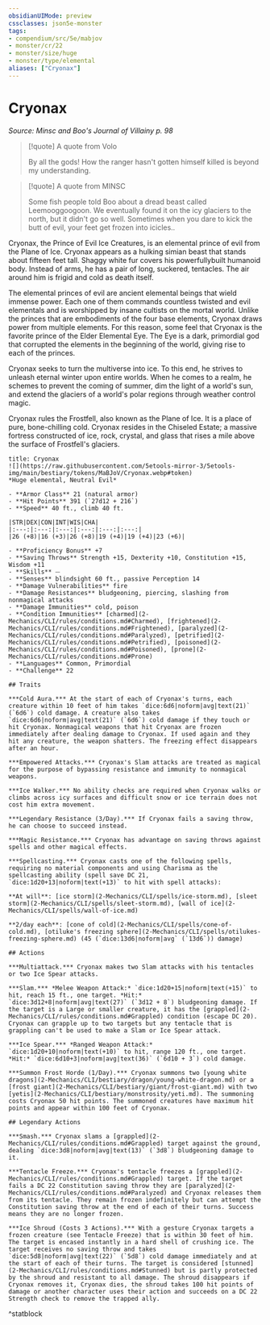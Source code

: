 ```yaml
---
obsidianUIMode: preview
cssclasses: json5e-monster
tags:
- compendium/src/5e/mabjov
- monster/cr/22
- monster/size/huge
- monster/type/elemental
aliases: ["Cryonax"]
---
```

# Cryonax
*Source: Minsc and Boo's Journal of Villainy p. 98*  

> [!quote] A quote from Volo  
> 
> By all the gods! How the ranger hasn't gotten himself killed is beyond my understanding.

> [!quote] A quote from MINSC  
> 
> Some fish people told Boo about a dread beast called Leemooggoogoon. We eventually found it on the icy glaciers to the north, but it didn't go so well. Sometimes when you dare to kick the butt of evil, your feet get frozen into icicles..

Cryonax, the Prince of Evil Ice Creatures, is an elemental prince of evil from the Plane of Ice. Cryonax appears as a hulking simian beast that stands about fifteen feet tall. Shaggy white fur covers his powerfullybuilt humanoid body. Instead of arms, he has a pair of long, suckered, tentacles. The air around him is frigid and cold as death itself.

The elemental princes of evil are ancient elemental beings that wield immense power. Each one of them commands countless twisted and evil elementals and is worshipped by insane cultists on the mortal world. Unlike the princes that are embodiments of the four base elements, Cryonax draws power from multiple elements. For this reason, some feel that Cryonax is the favorite prince of the Elder Elemental Eye. The Eye is a dark, primordial god that corrupted the elements in the beginning of the world, giving rise to each of the princes.

Cryonax seeks to turn the multiverse into ice. To this end, he strives to unleash eternal winter upon entire worlds. When he comes to a realm, he schemes to prevent the coming of summer, dim the light of a world's sun, and extend the glaciers of a world's polar regions through weather control magic.

Cryonax rules the Frostfell, also known as the Plane of Ice. It is a place of pure, bone-chilling cold. Cryonax resides in the Chiseled Estate; a massive fortress constructed of ice, rock, crystal, and glass that rises a mile above the surface of Frostfell's glaciers.

```ad-statblock
title: Cryonax
![](https://raw.githubusercontent.com/5etools-mirror-3/5etools-img/main/bestiary/tokens/MaBJoV/Cryonax.webp#token)
*Huge elemental, Neutral Evil*

- **Armor Class** 21 (natural armor)
- **Hit Points** 391 (`27d12 + 216`)
- **Speed** 40 ft., climb 40 ft.

|STR|DEX|CON|INT|WIS|CHA|
|:---:|:---:|:---:|:---:|:---:|:---:|
|26 (+8)|16 (+3)|26 (+8)|19 (+4)|19 (+4)|23 (+6)|

- **Proficiency Bonus** +7
- **Saving Throws** Strength +15, Dexterity +10, Constitution +15, Wisdom +11
- **Skills** ⏤
- **Senses** blindsight 60 ft., passive Perception 14
- **Damage Vulnerabilities** fire
- **Damage Resistances** bludgeoning, piercing, slashing from nonmagical attacks
- **Damage Immunities** cold, poison
- **Condition Immunities** [charmed](2-Mechanics/CLI/rules/conditions.md#Charmed), [frightened](2-Mechanics/CLI/rules/conditions.md#Frightened), [paralyzed](2-Mechanics/CLI/rules/conditions.md#Paralyzed), [petrified](2-Mechanics/CLI/rules/conditions.md#Petrified), [poisoned](2-Mechanics/CLI/rules/conditions.md#Poisoned), [prone](2-Mechanics/CLI/rules/conditions.md#Prone)
- **Languages** Common, Primordial
- **Challenge** 22

## Traits

***Cold Aura.*** At the start of each of Cryonax's turns, each creature within 10 feet of him takes `dice:6d6|noform|avg|text(21)` (`6d6`) cold damage. A creature also takes `dice:6d6|noform|avg|text(21)` (`6d6`) cold damage if they touch or hit Cryonax. Nonmagical weapons that hit Cryonax are frozen immediately after dealing damage to Cryonax. If used again and they hit any creature, the weapon shatters. The freezing effect disappears after an hour.

***Empowered Attacks.*** Cryonax's Slam attacks are treated as magical for the purpose of bypassing resistance and immunity to nonmagical weapons.

***Ice Walker.*** No ability checks are required when Cryonax walks or climbs across icy surfaces and difficult snow or ice terrain does not cost him extra movement.

***Legendary Resistance (3/Day).*** If Cryonax fails a saving throw, he can choose to succeed instead.

***Magic Resistance.*** Cryonax has advantage on saving throws against spells and other magical effects.

***Spellcasting.*** Cryonax casts one of the following spells, requiring no material components and using Charisma as the spellcasting ability (spell save DC 21, `dice:1d20+13|noform|text(+13)` to hit with spell attacks):

**At will**: [ice storm](2-Mechanics/CLI/spells/ice-storm.md), [sleet storm](2-Mechanics/CLI/spells/sleet-storm.md), [wall of ice](2-Mechanics/CLI/spells/wall-of-ice.md)

**2/day each**: [cone of cold](2-Mechanics/CLI/spells/cone-of-cold.md), [otiluke's freezing sphere](2-Mechanics/CLI/spells/otilukes-freezing-sphere.md) (45 (`dice:13d6|noform|avg` (`13d6`)) damage)

## Actions

***Multiattack.*** Cryonax makes two Slam attacks with his tentacles or two Ice Spear attacks.

***Slam.*** *Melee Weapon Attack:* `dice:1d20+15|noform|text(+15)` to hit, reach 15 ft., one target. *Hit:* `dice:3d12+8|noform|avg|text(27)` (`3d12 + 8`) bludgeoning damage. If the target is a Large or smaller creature, it has the [grappled](2-Mechanics/CLI/rules/conditions.md#Grappled) condition (escape DC 20). Cryonax can grapple up to two targets but any tentacle that is grappling can't be used to make a Slam or Ice Spear attack.

***Ice Spear.*** *Ranged Weapon Attack:* `dice:1d20+10|noform|text(+10)` to hit, range 120 ft., one target. *Hit:* `dice:6d10+3|noform|avg|text(36)` (`6d10 + 3`) cold damage.

***Summon Frost Horde (1/Day).*** Cryonax summons two [young white dragons](2-Mechanics/CLI/bestiary/dragon/young-white-dragon.md) or a [frost giant](2-Mechanics/CLI/bestiary/giant/frost-giant.md) with two [yetis](2-Mechanics/CLI/bestiary/monstrosity/yeti.md). The summoning costs Cryonax 50 hit points. The summoned creatures have maximum hit points and appear within 100 feet of Cryonax.

## Legendary Actions

***Smash.*** Cryonax slams a [grappled](2-Mechanics/CLI/rules/conditions.md#Grappled) target against the ground, dealing `dice:3d8|noform|avg|text(13)` (`3d8`) bludgeoning damage to it.

***Tentacle Freeze.*** Cryonax's tentacle freezes a [grappled](2-Mechanics/CLI/rules/conditions.md#Grappled) target. If the target fails a DC 22 Constitution saving throw they are [paralyzed](2-Mechanics/CLI/rules/conditions.md#Paralyzed) and Cryonax releases them from its tentacle. They remain frozen indefinitely but can attempt the Constitution saving throw at the end of each of their turns. Success means they are no longer frozen.

***Ice Shroud (Costs 3 Actions).*** With a gesture Cryonax targets a frozen creature (see Tentacle Freeze) that is within 30 feet of him. The target is encased instantly in a hard shell of crushing ice. The target receives no saving throw and takes `dice:5d8|noform|avg|text(22)` (`5d8`) cold damage immediately and at the start of each of their turns. The target is considered [stunned](2-Mechanics/CLI/rules/conditions.md#Stunned) but is partly protected by the shroud and resistant to all damage. The shroud disappears if Cryonax removes it, Cryonax dies, the shroud takes 100 hit points of damage or another character uses their action and succeeds on a DC 22 Strength check to remove the trapped ally.
```
^statblock